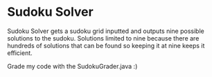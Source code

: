 # Sudoku Solver
Sudoku Solver gets a sudoku grid inputted and outputs nine possible solutions to the sudoku. Solutions limited to nine because there are hundreds of solutions that can be found so keeping it at nine keeps it efficient.


Grade my code with the SudokuGrader.java :)
